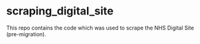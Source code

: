 # scraping_digital_site
This repo contains the code which was used to scrape the NHS Digital Site (pre-migration).
